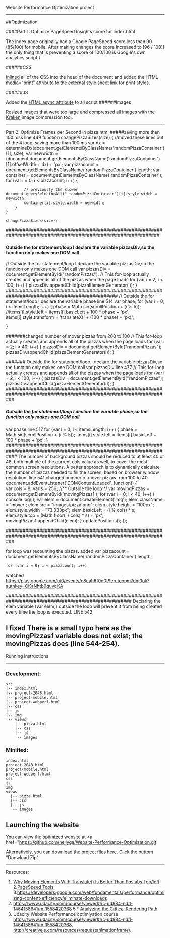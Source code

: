 Website Performance Optimization  project

*************************************************************

##Optimization

####Part 1: Optimize PageSpeed Insights score for index.html

The index page originally had a Google PageSpeed score less than 90 (85/100) for mobile. After making changes the score increased to [96 / 100]( the only thing that is preventing a score of 100/100 is Google's own analytics script.)

######CSS

[Inlined](https://developers.google.com/speed/pagespeed/module/filter-css-inline) all of the CSS into the head of the document and added the HTML [media="print"](https://developer.mozilla.org/de/docs/Web/HTML/Element/link) attribute to the external style sheet link for print styles.

######JS

Added the [HTML async attribute](https://developer.mozilla.org/en-US/docs/Games/Techniques/Async_scripts) to all script 
######Images

Resized images that were too large and compressed all images with the [Kraken](https://kraken.io/web-interface) image compression tool.

**********************************************************************

Part 2: Optimize Frames per Second in pizza.html
#####saving more than 100 mss  line 449
function changePizzaSizes(size) {
        //moved these lines out of the 4 loop, saving more than 100 ms
        var dx = determineDx(document.getElementsByClassName('randomPizzaContainer')[1], size);
        var newwidth = (document.document.getElementsByClassName('randomPizzaContainer')[1].offsetWidth + dx) + 'px';
        var pizzacount = document.getElementsByClassName('randomPizzaContainer').length;
        var container = document.getElementsByClassName('randomPizzaContainer');
        for (var i = 0; i < pizzacount; i++) {

            // previously the slower document.querySelectorAll(".randomPizzaContainer")[i].style.width = newwidth;
            container[i].style.width = newwidth;
        }
    }

    changePizzaSizes(size);
  ###############################################################################################################
  #### Outside the for statement/loop I declare the variable pizzasDiv,so the function only makes one DOM call
// Outside the for statement/loop I declare the variable pizzasDiv,so the function only makes one DOM call
 var pizzasDiv = document.getElementById("randomPizzas");
// This for-loop actually creates and appends all of the pizzas when the page loads
for (var i = 2; i < 100; i++) {
     pizzasDiv.appendChild(pizzaElementGenerator(i));
}
################################################################################################
// Outside the for statement/loop I declare the variable phase line 514
    var phase;
    for (var i = 0; i < itemsLength; i++) {
        phase = Math.sin(scrollPosition + (i % 5));
        //items[i].style.left = items[i].basicLeft + 100 * phase + 'px';
        items[i].style.transform = 'translateX(' + (100 * phase) + 'px)';

    }
#######changed number of mover pizzas from 200 to 100
// This for-loop actually creates and appends all of the pizzas when the page loads
for (var i = 2; i < 40; i++) {
  pizzasDiv = document.getElementById("randomPizzas");
  pizzasDiv.appendChild(pizzaElementGenerator(i));
}

####### Outside the for statement/loop I declare the variable pizzasDiv,so the function only makes one DOM call
var pizzasDiv line 477
// This for-loop actually creates and appends all of the pizzas when the page loads
for (var i = 2; i < 100; i++) {
  pizzasDiv = document.getElementById("randomPizzas");
  pizzasDiv.appendChild(pizzaElementGenerator(i));
}
###################################################################################################################

  ##### Outside the for statement/loop I declare the variable phase,so the function only makes one DOM call
  var phase  line 517
  for (var i = 0; i < itemsLength; i++) {
   phase = Math.sin(scrollPosition + (i % 5));
    items[i].style.left = items[i].basicLeft + 100 * phase + 'px';
  }
####################################################################################################################
The number of background pizzas should be reduced to at least 40 or 48, both multiple of the current cols value as well, to cover the most common screen resolutions. A better approach is to dynamically calculate the number of pizzas needed to fill the screen, based on browser window resolution.
line 541
changed number of mover pizzas from 100 to 40
document.addEventListener('DOMContentLoaded', function() {	
    var  cols = 8;
    var s = 256;
    //** Outside the loop */
    var movingPizzas = document.getElementById('movingPizzas1');
    for (var i = 0; i < 40; i++) {
        console.log(i);
        var elem = document.createElement('img');
        elem.className = 'mover';
        elem.src = "images/pizza.png";
        elem.style.height = "100px";
        elem.style.width = "73.333px";
        elem.basicLeft = (i % cols) * s;
        elem.style.top = (Math.floor(i / cols) * s) + 'px';
        movingPizzas1.appendChild(elem);
    }
    updatePositions();
});

###################################################################################################################

for loop was recounting the pizzas.
added var pizzacount = document.getElementsByClassName('randomPizzaContainer').length;
  	
    for (var i = 0; i < pizzacount; i++)

watched https://plus.google.com/u/0/events/c8eah6f0d0t9eretebpm7dqi0ok?authkey=CKaNhtb0quvqKA

#####################################################################################################
Declaring the elem variable (var elem;) outside the loop will prevent it from being created every time the loop is executed.
LINE 542

I fixed There is a small typo here as the movingPizzas1 variable does not exist; the movingPizzas does (line 544-254).
--------------------------------------------------------------------------------------------------------
Running instructions
************************************************************************************************************
### Development:
```
src
|-- index.html
|-- project-2048.html
|-- project-mobile.html
|-- project-webperf.html
|-- css
|-- js
|-- img
 -- views
    |-- pizza.html
    |-- css
    |-- js
     -- images
```

### Minified:
```
index.html
project-2048.html
project-mobile.html
project-webperf.html
css
js
img
views
  |-- pizza.html
  |-- css
  |-- js
   -- images
```
Launching the website
---------------------
You can view the optimized website at <a href="https://github.com/nellyga/Website-Performance-Optimization.git</a>

 Alternatively, you can <a href="https://github.com/nellyga/Website-Performance-Optimization/">download the project files here</a>.
 Click the buttom "Donwload Zip".

 

**********************************************************************************************************************
Resources:
1. [Why Moving Elements With Translate() Is Better Than Pos:abs Top/left](http://www.paulirish.com/2012/why-moving-elements-with-translate-is-better-than-posabs-topleft/)
2.[PageSpeed Tools](https://developers.google.com/speed/pagespeed/)
3.https://developers.google.com/web/fundamentals/performance/optimizing-content-efficiency/eliminate-downloads
4. https://www.udacity.com/course/viewer#!/c-ud884-nd/l-1464158641/m-1558420368
5.* [Analyzing the Critical Rendering Path](https://developers.google.com/web/fundamentals/performance/critical-rendering-path/analyzing-crp.html "analyzing crp")
6. Udacity Website Performance optimiyation course https://www.udacity.com/course/viewer#!/c-ud884-nd/l-1464158641/m-1558420368, http://creativejs.com/resources/requestanimationframe/.
